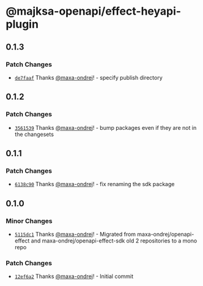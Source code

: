 # @majksa-openapi/effect-heyapi-plugin

## 0.1.3

### Patch Changes

- [`de7faaf`](https://github.com/maxa-ondrej/openapi/commit/de7faafc1bd4c9778921d007278c4fd83ee11bf5) Thanks [@maxa-ondrej](https://github.com/maxa-ondrej)! - specify publish directory

## 0.1.2

### Patch Changes

- [`3561539`](https://github.com/maxa-ondrej/openapi/commit/35615395d6dc5034a2833b4a5438a6ff7507b9e5) Thanks [@maxa-ondrej](https://github.com/maxa-ondrej)! - bump packages even if they are not in the changesets

## 0.1.1

### Patch Changes

- [`6138c90`](https://github.com/maxa-ondrej/openapi/commit/6138c90108d5a5a35c5e8bc202d21f64a02532db) Thanks [@maxa-ondrej](https://github.com/maxa-ondrej)! - fix renaming the sdk package

## 0.1.0

### Minor Changes

- [`5115dc1`](https://github.com/maxa-ondrej/openapi/commit/5115dc122a1db28ea52da223b84df2733f9991f1) Thanks [@maxa-ondrej](https://github.com/maxa-ondrej)! - Migrated from maxa-ondrej/openapi-effect and maxa-ondrej/openapi-effect-sdk old 2 repositories to a mono repo

### Patch Changes

- [`12ef6a2`](https://github.com/maxa-ondrej/openapi/commit/12ef6a2261eaadaf217146694ac0fa5b7167c9e0) Thanks [@maxa-ondrej](https://github.com/maxa-ondrej)! - Initial commit
